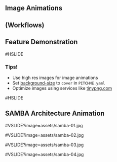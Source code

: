 ## Image Animations
## (Workflows)
## Feature Demonstration

#HSLIDE

### Tips!

- Use high res images for image animations
- Set [background-size](https://github.com/gitpitch/gitpitch/wiki/Background-Setting#background-image-scaling) to `cover` in `PITCHME.yaml`
- Optimize images using services like [tinypng.com](tinypng.com)

#HSLIDE

## SAMBA Architecture Animation

#VSLIDE?image=assets/samba-01.jpg
<!-- .slide: data-background-transition="none" -->
#VSLIDE?image=assets/samba-02.jpg
<!-- .slide: data-background-transition="none" -->
#VSLIDE?image=assets/samba-03.jpg
<!-- .slide: data-background-transition="none" -->
#VSLIDE?image=assets/samba-04.jpg
<!-- .slide: data-background-transition="none" -->
